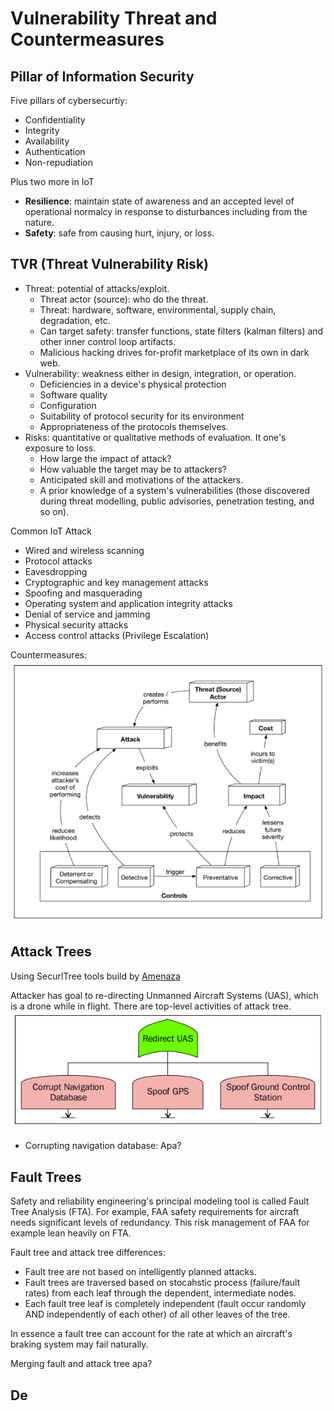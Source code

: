 # Vulnerability Threat and Countermeasures

## Pillar of Information Security
Five pillars of cybersecurtiy:
- Confidentiality
- Integrity
- Availability
- Authentication
- Non-repudiation

Plus two more in IoT
- **Resilience**: maintain state of awareness and an accepted level of operational normalcy in response to disturbances including from the nature.
- **Safety**: safe from causing hurt, injury, or loss.

## TVR (Threat Vulnerability Risk)
- Threat: potential of attacks/exploit. 
	- Threat actor (source): who do the threat.
	- Threat: hardware, software, environmental, supply chain, degradation, etc.
	- Can target safety: transfer functions, state filters (kalman filters) and other inner control loop artifacts.
	- Malicious hacking drives for-profit marketplace of its own in dark web.
- Vulnerability: weakness either in design, integration, or operation.
	- Deficiencies in a device's physical protection
	- Software quality
	- Configuration
	- Suitability of protocol security for its environment
	- Appropriateness of the protocols themselves.
- Risks: quantitative or qualitative methods of evaluation. It one's exposure to loss.
	- How large the impact of attack?
	- How valuable the target may be to attackers?
	- Anticipated skill and motivations of the attackers.
	- A prior knowledge of a system's vulnerabilities (those discovered during threat modelling, public advisories, penetration testing, and so on).

Common IoT Attack
- Wired and wireless scanning
- Protocol attacks
- Eavesdropping
- Cryptographic and key management attacks
- Spoofing and masquerading
- Operating system and application integrity attacks
- Denial of service and jamming
- Physical security attacks
- Access control attacks (Privilege Escalation)

Countermeasures:  
![](attachments/Pasted%20image%2020220905141501.png)  

## Attack Trees
Using SecurlTree tools build by [Amenaza](https://www.amenaza.com)

Attacker has goal to re-directing Unmanned Aircraft Systems (UAS), which is a drone while in flight. There are top-level activities of attack tree.  
![](attachments/Pasted%20image%2020220905142229.png)  
- Corrupting navigation database: 
Apa?

## Fault Trees
Safety and reliability engineering's principal modeling tool is called Fault Tree Analysis (FTA). For example, FAA safety requirements for aircraft needs significant levels of redundancy. This risk management of FAA for example lean heavily on FTA.

Fault tree and attack tree differences:
- Fault tree are not based on intelligently planned attacks.
- Fault trees are traversed based on stocahstic process (failure/fault rates) from each leaf through the dependent, intermediate nodes.
- Each fault tree leaf is completely independent (fault occur randomly AND independently of each other) of all other leaves of the tree.

In essence a fault tree can account for the rate at which an aircraft's braking system may fail naturally.

Merging fault and attack tree
apa?

## De